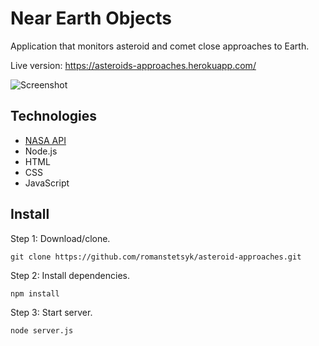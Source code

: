 # Near Earth Objects

Application that monitors asteroid and comet close approaches to Earth.

Live version: https://asteroids-approaches.herokuapp.com/

![Screenshot](https://i.imgur.com/ctfdib8.png)

## Technologies

- [NASA API](https://api.nasa.gov/)
- Node.js
- HTML
- CSS
- JavaScript

## Install

Step 1: Download/clone.

```
git clone https://github.com/romanstetsyk/asteroid-approaches.git
```

Step 2: Install dependencies.

```
npm install
```

Step 3: Start server.

```
node server.js
```
